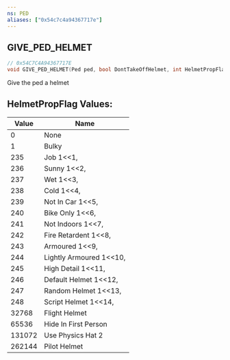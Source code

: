 ```yaml
---
ns: PED
aliases: ["0x54c7c4a94367717e"]
---
```

## GIVE_PED_HELMET

```c
// 0x54C7C4A94367717E
void GIVE_PED_HELMET(Ped ped, bool DontTakeOffHelmet, int HelmetPropFlag, int OverwriteHelmetTexId);
```

Give the ped a helmet

## HelmetPropFlag Values:
| Value | Name |
| --- | --- |
| 0 | None |
| 1 | Bulky |
| 235 | Job 1<<1, |
| 236 | Sunny 1<<2, |
| 237 | Wet 1<<3, |
| 238 | Cold 1<<4, |
| 239 | Not In Car 1<<5, |
| 240 | Bike Only 1<<6, |
| 241 | Not Indoors 1<<7, |
| 242 | Fire Retardent 1<<8, |
| 243 | Armoured 1<<9, |
| 244 | Lightly Armoured 1<<10, |
| 245 | High Detail 1<<11, |
| 246 | Default Helmet 1<<12, |
| 247 | Random Helmet 1<<13, |
| 248 | Script Helmet 1<<14, |
| 32768 | Flight Helmet |
| 65536 | Hide In First Person |
| 131072 | Use Physics Hat 2 |
| 262144 | Pilot Helmet |

